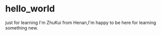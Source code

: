 # hello_world
just for learning
I'm ZhuKui from Henan,I'm happy to be here for learning something new.

